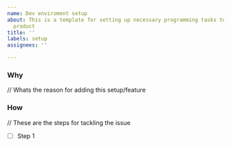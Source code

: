 ```yaml
---
name: Dev enviroment setup
about: This is a template for setting up necessary programming tasks to build the
  product
title: ''
labels: setup
assignees: ''

---
```


### Why
// Whats the reason for adding this  setup/feature

### How
// These are the steps for tackling the issue
- [ ] Step 1
